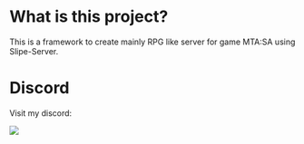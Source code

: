# What is this project?

This is a framework to create mainly RPG like server for game MTA:SA using Slipe-Server.

# Discord

Visit my discord:

[![](https://dcbadge.vercel.app/api/server/A985YBwbzc)](https://discord.gg/A985YBwbzc)
